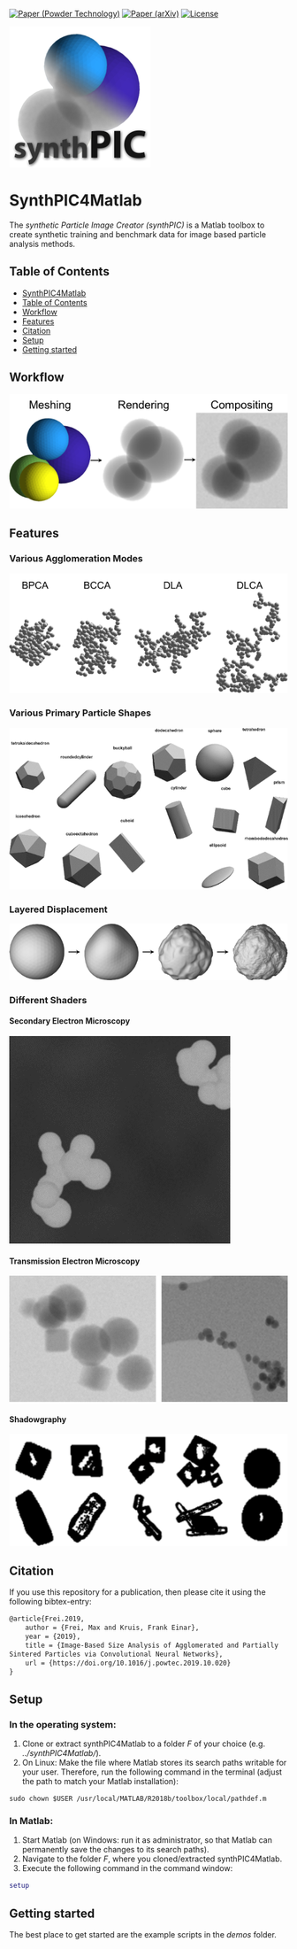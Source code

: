 [![Paper (Powder Technology)](https://img.shields.io/badge/DOI-10.1016/j.powtec.2019.10.020-blue.svg)](https://doi.org/10.1016/j.powtec.2019.10.020)
[![Paper (arXiv)](https://img.shields.io/badge/arXiv-1907.05112-b31b1b.svg)](https://arxiv.org/abs/1907.05112)
[![License](https://img.shields.io/github/license/maxfrei750/synthPIC4Matlab.svg)](https://github.com/maxfrei750/synthPIC4Matlab/blob/master/LICENSE) 

<img src="assets\logo.png" alt="Logo"/> 

# SynthPIC4Matlab
The *synthetic Particle Image Creator (synthPIC)* is a Matlab toolbox to create synthetic training and benchmark data for image based particle analysis methods.

## Table of Contents
   * [SynthPIC4Matlab](#synthpic4matlab)
   * [Table of Contents](#table-of-contents)
   * [Workflow](#workflow)
   * [Features](#features)
   * [Citation](#citation)
   * [Setup](#setup)
   * [Getting started](#getting-started)

## Workflow
<img src="assets\workflow.png" alt="Workflow"/> 

## Features

### Various Agglomeration Modes
<img src="assets\agglomeration_modes.png" alt="Agglomeration Modes"/> 

### Various Primary Particle Shapes
<img src="assets\primary_particle_shapes.png" alt="Primary Particle Shapes"/> 

### Layered Displacement
<img src="assets\layered_displacement.png" alt="Layered Displacement"/> 

### Different Shaders

#### Secondary Electron Microscopy
<img src="assets\sem.png" alt="Secondary Electron Microscopy"/> 

#### Transmission Electron Microscopy
<img src="assets\tem.png" alt="Transmission Electron Microscopy"/> 

#### Shadowgraphy
<img src="assets\shadowgraphy.png" alt="Shadowgraphy"/> 

## Citation
If you use this repository for a publication, then please cite it using the following bibtex-entry:
```
@article{Frei.2019,
    author = {Frei, Max and Kruis, Frank Einar},
    year = {2019},
    title = {Image-Based Size Analysis of Agglomerated and Partially Sintered Particles via Convolutional Neural Networks},
    url = {https://doi.org/10.1016/j.powtec.2019.10.020}
}
```


## Setup

### In the operating system:
1. Clone or extract synthPIC4Matlab to a folder *F* of your choice (e.g. *../synthPIC4Matlab/*).
2. On Linux: Make the file where Matlab stores its search paths writable for your user. Therefore, run the following command in the terminal (adjust the path to match your Matlab installation):
```
sudo chown $USER /usr/local/MATLAB/R2018b/toolbox/local/pathdef.m
```

### In Matlab:
1. Start Matlab (on Windows: run it as administrator, so that Matlab can permanently save the changes to its search paths).
2. Navigate to the folder *F*, where you cloned/extracted synthPIC4Matlab.
3. Execute the following command in the command window:
```MATLAB
setup
```

## Getting started
The best place to get started are the example scripts in the *demos* folder.
